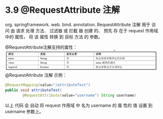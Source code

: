 # 3.9 @RequestAttribute 注解

org. springframework. web. bind. annotation. RequestAttribute 注解 用于 访问 由 请求 处理 方法、 过滤器 或 拦截 器 创建 的、 预先 存 在于 request 作用域 中的 属性， 将 该 属性 转换 到 目标 方法 的 参数。

@RequestAttribute注解支持的属性：![](/assets/@RequestAttribute注解支持的属性.png)@RequestAttribute 注解 示例：

```java
@RequestMapping(value="/attributeTest")
public void attributeTest(
        @RequestAttribute(value="username") String username)
```

以上 代码 会 自动 将 request 作用域 中 名为 username 的 属 性的 值 设置 到 username 参数上。



